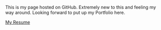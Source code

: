 This is my page hosted on GitHub. Extremely new to this and feeling my way around. Looking forward to put up my Portfolio here.

<a href="myresume/myresume.html">My Resume</a>
